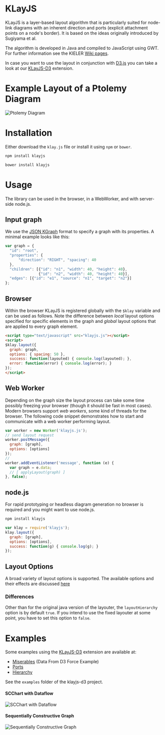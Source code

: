 KLayJS
===

KLayJS is a layer-based layout algorithm that is particularly suited for
node-link diagrams with an inherent direction and ports 
(explicit attachment points on a node's border). It is based on the 
ideas originally introduced by Sugiyama et al. 

The algorithm is developed in Java and compiled to JavaScript using GWT. 
For further information see the KIELER [Wiki pages][wiki-klay]. 

In case you want to use the layout in conjunction with [D3.js][d3js] 
you can take a look at our [KLayJS-D3][klayjs-d3] extension.


Example Layout of a Ptolemy Diagram
===
![Ptolemy Diagram](http://rtsys.informatik.uni-kiel.de/~uru/ptolemy.png)

Installation
===
Either download the `klay.js` file or install it using `npm` or `bower`.
```bash
npm install klayjs
```
```bash
bower install klayjs
```

Usage
===
The library can be used in the browser, in a WebWorker, and with server-side node.js. 

Input graph
---
We use the [JSON KGraph][jsonkgraph] format to specify a graph with its properties. 
A minimal example looks like this:
```js
var graph = {
  "id": "root",
  "properties": {
      "direction": "RIGHT", "spacing": 40
  },
  "children": [{"id": "n1", "width": 40, "height": 40}, 
               {"id": "n2", "width": 40, "height": 40}],
  "edges": [{"id": "e1", "source": "n1", "target": "n2"}]
};
```

Browser
---
Within the browser KLayJS is registered globally with the `$klay` variable 
and can be used as follows. Note the difference between _local_ layout options
specified for specific elements in the graph and _global_ layout options 
that are applied to every graph element.
```html
<script type="text/javascript" src="klayjs.js"></script>
<script>
$klay.layout({
  graph: graph,
  options: { spacing: 50 },
  success: function(layouted) { console.log(layouted); },
  error: function(error) { console.log(error); }
});
</script>
```

Web Worker
---
Depending on the graph size the layout process can take 
some time possibly freezing your browser (though it should be fast 
in most cases). Modern browsers support _web workers_, some kind of
threads for the browser. The following code snippet demonstrates
how to start and communicate with a web worker performing layout.

```js
var worker = new Worker('klayjs.js');
// send layout request
worker.postMessage({
  graph: [graph],
  options: [options]
});
// 
worker.addEventListener('message', function (e) {
  var graph = e.data;
  // [ applyLayout(graph) ]
}, false);
```

node.js
---
For rapid prototyping or headless diagram generation
no browser is required and you might want to use node.js. 

```bash
npm install klayjs
```

```js
var klay = require('klayjs');
klay.layout({
  graph: [graph],
  options: [options],
  success: function(g) { console.log(g); }
});
```

Layout Options
---
A broad variety of layout options is supported. The available options 
and their effects are discussed [here][wiki-layopts]

### Differences
Other than for the original java version of the layouter, 
the `layoutHierarchy` option is by default `true`.
If you intend to use the fixed layouter at some point, you
have to set this option to `false`.

Examples 
===

Some examples using the [KLayJS-D3][klayjs-d3] extension are available at:
- [Miserables](http://openkieler.github.io/klayjs-d3/examples/miserables/) (Data From D3 Force Example)
- [Ports](http://openkieler.github.io/klayjs-d3/examples/ports/)
- [Hierarchy](http://openkieler.github.io/klayjs-d3/examples/hierarchy/)

See the `examples` folder of the klayjs-d3 project.

#### SCChart with Dataflow
![SCChart with Dataflow](http://rtsys.informatik.uni-kiel.de/~uru/scchartsdataflow.png)

#### Sequentially Constructive Graph
![Sequentially Constructive Graph](http://rtsys.informatik.uni-kiel.de/~uru/scg.png)

[wiki-klay]: http://rtsys.informatik.uni-kiel.de/confluence/display/KIELER/KLay+Layered
[wiki-layopts]: http://rtsys.informatik.uni-kiel.de/confluence/display/KIELER/KLay+Layered+Layout+Options
[jsonkgraph]: http://rtsys.informatik.uni-kiel.de/confluence/display/KIELER/JSON+Graph+Format
[klayjs-d3]: https://github.com/OpenKieler/klayjs-d3
[d3js]: http://d3js.org/